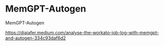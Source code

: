 # MemGPT-Autogen
MemGPT-Autogen

https://djajafer.medium.com/analyse-the-workato-job-log-with-memgpt-and-autogen-334c93daf6d2
